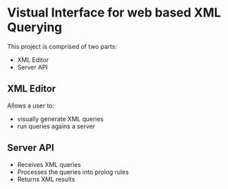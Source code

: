 Vistual Interface for web based XML Querying
=================

This project is comprised of two parts:
- XML Editor
- Server API

XML Editor
----
Allows a user to:
- visually generate XML queries
- run queries agains a server

Server API
----
- Receives XML queries
- Processes the queries into prolog rules
- Returns XML results
